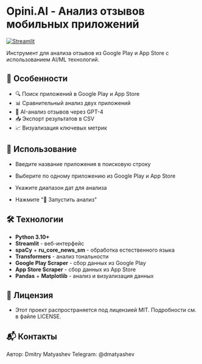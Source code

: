 # Opini.AI - Анализ отзывов мобильных приложений

[![Streamlit](https://static.streamlit.io/badges/streamlit_badge_black_white.svg)](https://app-reviews-analyze.streamlit.app/)

Инструмент для анализа отзывов из Google Play и App Store с использованием AI/ML технологий.

## 🚀 Особенности

- 🔍 Поиск приложений в Google Play и App Store
- 📊 Сравнительный анализ двух приложений
- 🤖 AI-анализ отзывов через GPT-4
- 📥 Экспорт результатов в CSV
- 📈 Визуализация ключевых метрик

## 🚀 Использование

- Введите название приложения в поисковую строку

- Выберите по одному приложению из Google Play и App Store

- Укажите диапазон дат для анализа

- Нажмите "🚀 Запустить анализ"

## 🛠 Технологии

- **Python 3.10+**
- **Streamlit** - веб-интерфейс
- **spaCy** + **ru_core_news_sm** - обработка естественного языка
- **Transformers** - анализ тональности
- **Google Play Scraper** - сбор данных из Google Play
- **App Store Scraper** - сбор данных из App Store
- **Pandas** + **Matplotlib** - анализ и визуализация данных

## 📄 Лицензия
- Этот проект распространяется под лицензией MIT. Подробности см. в файле LICENSE.

## 📬 Контакты
Автор: Dmitry Matyashev
Telegram: @dmatyashev
